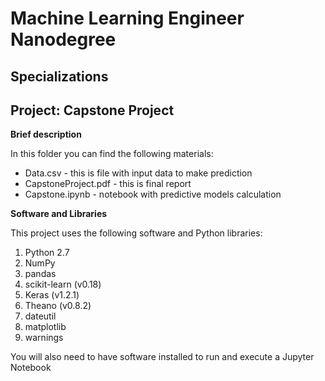 # Machine Learning Engineer Nanodegree
## Specializations
## Project: Capstone Project

**Brief description**

In this folder you can find the following materials:
* Data.csv - this is file with input data to make prediction
* CapstoneProject.pdf - this is final report
* Capstone.ipynb - notebook with predictive models calculation

**Software and Libraries**

This project uses the following software and Python libraries:

1. Python 2.7
2. NumPy
3. pandas
4. scikit-learn (v0.18)
5. Keras (v1.2.1)
6. Theano (v0.8.2)
7. dateutil
8. matplotlib
9. warnings

You will also need to have software installed to run and execute a Jupyter Notebook
